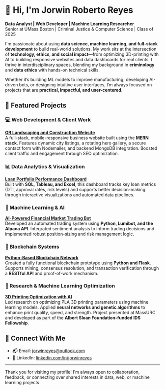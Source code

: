 # 👋 Hi, I'm Jorwin Roberto Reyes

**Data Analyst | Web Developer | Machine Learning Researcher**  
Senior at UMass Boston | Criminal Justice & Computer Science | Class of 2025

I'm passionate about using **data science, machine learning, and full-stack development** to build real-world solutions. My work sits at the intersection of **technology, ethics, and social impact**—from optimizing 3D-printing with AI to building responsive websites and data dashboards for real clients. I thrive in interdisciplinary spaces, blending my background in **criminology** and **data ethics** with hands-on technical skills.

Whether it’s building ML models to improve manufacturing, developing AI-driven bots, or designing intuitive user interfaces, I’m always focused on projects that are **practical, impactful, and user-centered**.

## 🚀 Featured Projects

### 💻 Web Development & Client Work
**[OR Landscaping and Construction Website](https://github.com/Jorwin-dev/o-r_llc)**  
A full-stack, mobile-responsive business website built using the **MERN stack**. Features dynamic city listings, a rotating hero gallery, a secure contact form with Nodemailer, and backend MongoDB integration. Boosted client traffic and engagement through SEO optimization.

### 📊 Data Analytics & Visualization
**[Loan Portfolio Performance Dashboard](https://github.com/Jorwin-dev/loan-portfolio-dashboard)**  
Built with **SQL, Tableau, and Excel**, this dashboard tracks key loan metrics (DTI, approval rates, risk levels) and supports better decision-making through interactive visualizations and automated data pipelines.

### 🤖 Machine Learning & AI
**[AI-Powered Financial Market Trading Bot](https://github.com/Jorwin-dev/ai-trade-bot)**  
Developed an automated trading system using **Python, Lumibot, and the Alpaca API**. Integrated sentiment analysis to inform trading decisions and implemented robust position-sizing and risk management logic.

### 🔗 Blockchain Systems
**[Python-Based Blockchain Network](https://github.com/Jorwin-dev/blockchain1)**  
Created a fully functional blockchain prototype using **Python and Flask**. Supports mining, consensus resolution, and transaction verification through a **RESTful API** and proof-of-work mechanism.

### 🧠 Research & Machine Learning Optimization
**[3D Printing Optimization with AI](https://github.com/Kesline/3d-printing)**  
Led research on optimizing PLA 3D printing parameters using machine learning models. Applied **neural networks and genetic algorithms** to enhance print quality, speed, and strength. Project presented at MassURC and developed as part of the **Albert Sloan Foundation-funded IDS Fellowship**.

## 🤝 Connect With Me

- 📬 Email: [jorwinreyes@outlook.com](mailto:jorwinreyes@outlook.com)  
- 💼 LinkedIn: [linkedin.com/in/jorwinreyes](https://www.linkedin.com/in/jorwinreyes/)
- ---
Thank you for visiting my profile! I'm always open to collaboration, feedback, or connecting over shared interests in data, web, or machine learning projects

